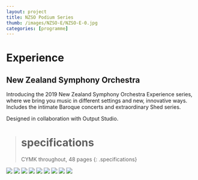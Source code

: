 ```yaml
---
layout: project
title: NZSO Podium Series
thumb: /images/NZSO-E/NZSO-E-0.jpg
categories: [programme]
---
```


# Experience

## New Zealand Symphony Orchestra

Introducing the 2019 New Zealand Symphony Orchestra Experience series, where we bring you music in different settings and new, innovative ways. Includes the intimate Baroque concerts and extraordinary Shed series.

Designed in collaboration with Output Studio.

> # specifications
>
> CYMK throughout, 48 pages
> {: .specifications}

![](/images/NZSO-E/NZSO-E-1.jpg)
![](/images/NZSO-E/NZSO-E-2.jpg)
![](/images/NZSO-E/NZSO-E-3.jpg)
![](/images/NZSO-E/NZSO-E-4.jpg)
![](/images/NZSO-E/NZSO-E-5.jpg)
![](/images/NZSO-E/NZSO-E-6.jpg)
![](/images/NZSO-E/NZSO-E-7.jpg)
![](/images/NZSO-E/NZSO-E-8.jpg)
![](/images/NZSO-E/NZSO-E-9.jpg)
